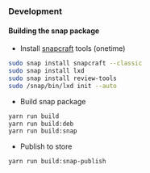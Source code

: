 ### Development

#### Building the snap package

* Install [snapcraft](https://snapcraft.io/snapcraft) tools (onetime)

```bash
sudo snap install snapcraft --classic
sudo snap install lxd
sudo snap install review-tools
sudo /snap/bin/lxd init --auto
```

* Build snap package

```bash
yarn run build
yarn run build:deb
yarn run build:snap
```

* Publish to store

```bash
yarn run build:snap-publish
```
